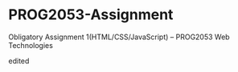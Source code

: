 # PROG2053-Assignment
Obligatory Assignment 1(HTML/CSS/JavaScript) – PROG2053 Web Technologies

edited